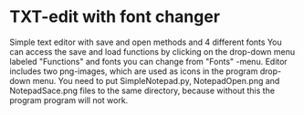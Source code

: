 # TXT-edit with font changer
Simple text editor with save and open methods and 4 different fonts You can access the save and load functions by clicking 
on the drop-down menu labeled "Functions" and fonts you can change from "Fonts" -menu.
Editor includes two png-images, which are used as icons in the program drop-down menu.
You need to put SimpleNotepad.py, NotepadOpen.png and NotepadSace.png files to the same directory,
because without this the program program will not work.
